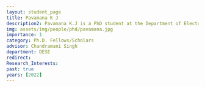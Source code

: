 ```yaml
---
layout: student_page
title: Pavamana K J
description2: Pavamana K.J is a PhD student at the Department of Electronic Systems Engineering, Indian Institute of Science, working with Prof. Chandramani Singh. He obtained his B.Tech degree in Telecommunication Engineering from M.S. Ramaiah Institute of Technology, Bangalore. Before joining IISc, he worked as an intern in IISc- TCS Innovation lab, SID, IISc, where he worked on smart wearables project. His research interests are in restless multi-armed bandits in caching networks. His research revolves around designing a caching policy efficiently to enhance the services given to the users by providing faster connectivity and lower latency. Currently, he is working on showing threshold optimal policy,  proving the indexability of restless bandits and developing algorithms to find whittle indices.
img: assets/img/people/phd/pavamana.jpg
importance: 1
category: Ph.D. Fellows/Scholars 
advisor: Chandramani Singh
department: DESE
redirect: 
Research_Interests:
past: true
years: [2022]
---
```

